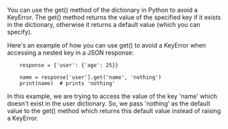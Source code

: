 You can use the get() method of the dictionary in Python to avoid a KeyError. The get() method returns the value of the specified key if it exists in the dictionary, otherwise it returns a default value (which you can specify).

Here's an example of how you can use get() to avoid a KeyError when accessing a nested key in a JSON response:

        response = {'user': {'age': 25}}

        name = response['user'].get('name', 'nothing')
        print(name)  # prints 'nothing'

In this example, we are trying to access the value of the key 'name' which doesn't exist in the user dictionary. So, we pass 'nothing' as the default value to the get() method which returns this default value instead of raising a KeyError.